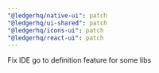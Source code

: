 ```yaml
---
"@ledgerhq/native-ui": patch
"@ledgerhq/ui-shared": patch
"@ledgerhq/icons-ui": patch
"@ledgerhq/react-ui": patch
---
```


Fix IDE go to definition feature for some libs
